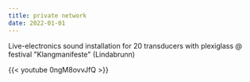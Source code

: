 ```yaml
---
title: private network
date: 2022-01-01
---
```


Live-electronics sound installation for 20 transducers with plexiglass @ festival "Klangmanifeste" (Lindabrunn)

{{< youtube 0ngM8ovvJfQ >}}
